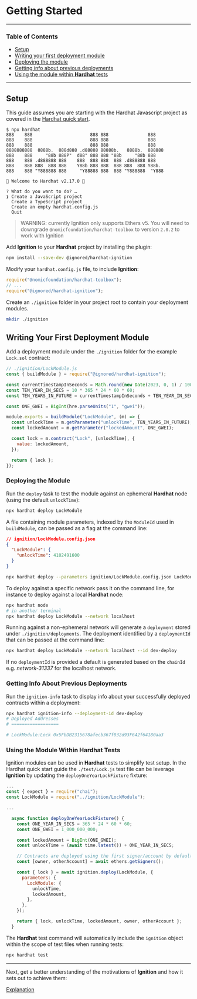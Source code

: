 # Getting Started

---

### Table of Contents

- [Setup](./getting-started-guide.md#setup)
- [Writing your first deployment module](./getting-started-guide.md#writing-your-first-deployment-module)
- [Deploying the module](./getting-started-guide.md#deploying-the-module)
- [Getting info about previous deployments](./getting-started-guide.md#getting-info-about-previous-deployments)
- [Using the module within **Hardhat** tests](./getting-started-guide.md#using-the-module-within-hardhat-tests)

---

## Setup

This guide assumes you are starting with the Hardhat Javascript project as covered in
the [Hardhat quick start](https://hardhat.org/hardhat-runner/docs/getting-started#quick-start).

```shell
$ npx hardhat
888    888                      888 888               888
888    888                      888 888               888
888    888                      888 888               888
8888888888  8888b.  888d888 .d88888 88888b.   8888b.  888888
888    888     "88b 888P"  d88" 888 888 "88b     "88b 888
888    888 .d888888 888    888  888 888  888 .d888888 888
888    888 888  888 888    Y88b 888 888  888 888  888 Y88b.
888    888 "Y888888 888     "Y88888 888  888 "Y888888  "Y888

👷 Welcome to Hardhat v2.17.0 👷‍

? What do you want to do? …
❯ Create a JavaScript project
  Create a TypeScript project
  Create an empty hardhat.config.js
  Quit
```

> WARNING: currently Ignition only supports Ethers v5. You will need to downgrade
> `@nomicfoundation/hardhat-toolbox` to version `2.0.2` to work with Ignition

Add **Ignition** to your **Hardhat** project by installing the plugin:

```bash
npm install --save-dev @ignored/hardhat-ignition
```

Modify your `hardhat.config.js` file, to include **Ignition**:

```javascript
require("@nomicfoundation/hardhat-toolbox");
// ...
require("@ignored/hardhat-ignition");
```

Create an `./ignition` folder in your project root to contain your deployment modules.

```bash
mkdir ./ignition
```

## Writing Your First Deployment Module

Add a deployment module under the `./ignition` folder for the example `Lock.sol` contract:

```js
// ./ignition/LockModule.js
const { buildModule } = require("@ignored/hardhat-ignition");

const currentTimestampInSeconds = Math.round(new Date(2023, 0, 1) / 1000);
const TEN_YEAR_IN_SECS = 10 * 365 * 24 * 60 * 60;
const TEN_YEARS_IN_FUTURE = currentTimestampInSeconds + TEN_YEAR_IN_SECS;

const ONE_GWEI = BigInt(hre.parseUnits("1", "gwei"));

module.exports = buildModule("LockModule", (m) => {
  const unlockTime = m.getParameter("unlockTime", TEN_YEARS_IN_FUTURE);
  const lockedAmount = m.getParameter("lockedAmount", ONE_GWEI);

  const lock = m.contract("Lock", [unlockTime], {
    value: lockedAmount,
  });

  return { lock };
});
```

### Deploying the Module

Run the `deploy` task to test the module against an ephemeral **Hardhat** node (using the default `unlockTime`):

```bash
npx hardhat deploy LockModule
```

A file containing module parameters, indexed by the `ModuleId` used in `buildModule`, can be passed as a flag at
the command line:

```json
// ignition/LockModule.config.json
{
  "LockModule": {
    "unlockTime": 4102491600
  }
}
```

```bash
npx hardhat deploy --parameters ignition/LockModule.config.json LockModule
```

To deploy against a specific network pass it on the command line, for instance to deploy against
a local **Hardhat** node:

```bash
npx hardhat node
# in another terminal
npx hardhat deploy LockModule --network localhost
```

Running against a non-ephemeral network will generate a `deployment` stored under `./ignition/deployments`. The
deployment identified by a `deploymentId` that can be passed at the command line:

```bash
npx hardhat deploy LockModule --network localhost --id dev-deploy
```

If no `deploymentId` is provided a default is generated based on the `chainId` e.g. _network-31337_ for the localhost
network.

### Getting Info About Previous Deployments

Run the `ignition-info` task to display info about your successfully deployed contracts within a deployment:

```bash
npx hardhat ignition-info --deployment-id dev-deploy
# Deployed Addresses
# ==================

# LockModule:Lock 0x5FbDB2315678afecb367f032d93F642f64180aa3
```

### Using the Module Within Hardhat Tests

Ignition modules can be used in **Hardhat** tests to simplify test setup. In the Hardhat quick start guide
the `./test/Lock.js` test file can be leverage **Ignition** by updating the `deployOneYearLockFixture` fixture:

```js
...
const { expect } = require("chai");
const LockModule = require("../ignition/LockModule");

...

  async function deployOneYearLockFixture() {
    const ONE_YEAR_IN_SECS = 365 * 24 * 60 * 60;
    const ONE_GWEI = 1_000_000_000;

    const lockedAmount = BigInt(ONE_GWEI);
    const unlockTime = (await time.latest()) + ONE_YEAR_IN_SECS;

    // Contracts are deployed using the first signer/account by default
    const [owner, otherAccount] = await ethers.getSigners();

    const { lock } = await ignition.deploy(LockModule, {
      parameters: {
        LockModule: {
          unlockTime,
          lockedAmount,
        },
      },
    });

    return { lock, unlockTime, lockedAmount, owner, otherAccount };
  }
```

The **Hardhat** test command will automatically include the `ignition` object within the scope of test files
when running tests:

```sh
npx hardhat test
```

---

Next, get a better understanding of the motivations of **Ignition** and how it sets out to achieve them:

[Explanation](./explanation.md)
